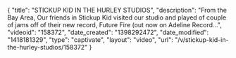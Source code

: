 {
    "title": "STICKUP KID IN THE HURLEY STUDIOS",
    "description": "From the Bay Area, Our friends in Stickup Kid visited our studio and played of couple of jams off of their new record, Future Fire (out now on Adeline Record...",
    "videoid": "158372",
    "date_created": "1398292472",
    "date_modified": "1418181329",
    "type": "captivate",
    "layout": "video",
    "url": "\/v\/stickup-kid-in-the-hurley-studios\/158372"
}